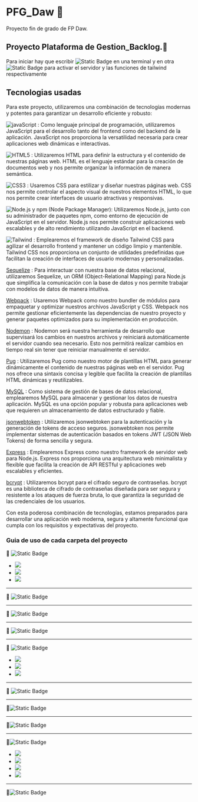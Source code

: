 # PFG_Daw 🚀

Proyecto fin de grado de FP Daw.

## Proyecto Plataforma de Gestion_Backlog.📂

Para iniciar hay que escribir ![Static Badge](https://img.shields.io/badge/npm%20run%20server--gray?style=for-the-badge)
en una terminal y en otra ![Static Badge](https://img.shields.io/badge/npm%20run%20dev--gray?style=for-the-badge)
para activar el servidor y las funciones de tailwind respectivamente

## Tecnologias usadas
Para este proyecto, utilizaremos una combinación de tecnologías modernas y potentes para garantizar un desarrollo eficiente y robusto:

![javaScript](https://img.shields.io/badge/JavaScript-323330?style=flat-square&logo=javascript&logoColor=F7DF1E) : Como lenguaje principal de programación, utilizaremos JavaScript para el desarrollo tanto del frontend como del backend de la aplicación. JavaScript nos proporciona la versatilidad necesaria para crear aplicaciones web dinámicas e interactivas.

![HTML5](https://img.shields.io/badge/html5-%23E34F26.svg?style=flat-square&logo=html5&logoColor=white) : Utilizaremos HTML para definir la estructura y el contenido de nuestras páginas web. HTML es el lenguaje estándar para la creación de documentos web y nos permite organizar la información de manera semántica.

![CSS3](https://img.shields.io/badge/css3-%231572B6.svg?style=flat-square&logo=css3&logoColor=white) : Usaremos CSS para estilizar y diseñar nuestras páginas web. CSS nos permite controlar el aspecto visual de nuestros elementos HTML, lo que nos permite crear interfaces de usuario atractivas y responsivas.

![Node.js](https://img.shields.io/badge/Node.js-black?style=flat-square&logo=Node.js&labelColor=black&color=green) y npm (Node Package Manager): Utilizaremos Node.js, junto con su administrador de paquetes npm, como entorno de ejecución de JavaScript en el servidor. Node.js nos permite construir aplicaciones web escalables y de alto rendimiento utilizando JavaScript en el backend.

![Tailwind](https://img.shields.io/badge/Tailwind-blue?style=flat-square&logo=Tailwindcss) : Emplearemos el framework de diseño Tailwind CSS para agilizar el desarrollo frontend y mantener un código limpio y mantenible. Tailwind CSS nos proporciona un conjunto de utilidades predefinidas que facilitan la creación de interfaces de usuario modernas y personalizadas.

[Sequelize](https://img.shields.io/badge/sequelize-323330?style=flat-square&logo=sequelize&logoColor=blue) : Para interactuar con nuestra base de datos relacional, utilizaremos Sequelize, un ORM (Object-Relational Mapping) para Node.js que simplifica la comunicación con la base de datos y nos permite trabajar con modelos de datos de manera intuitiva.

[Webpack](https://img.shields.io/badge/Webpack-grey?style=flat-square&logo=webpack&labelColor=3B3C36&color=00B9E8) : Usaremos Webpack como nuestro bundler de módulos para empaquetar y optimizar nuestros archivos JavaScript y CSS. Webpack nos permite gestionar eficientemente las dependencias de nuestro proyecto y generar paquetes optimizados para su implementación en producción.

[Nodemon](https://img.shields.io/badge/Nodemon-grey?style=flat-square&logo=nodemon&labelColor=3B3C36) : Nodemon será nuestra herramienta de desarrollo que supervisará los cambios en nuestros archivos y reiniciará automáticamente el servidor cuando sea necesario. Esto nos permitirá realizar cambios en tiempo real sin tener que reiniciar manualmente el servidor.

[Pug](https://img.shields.io/badge/Pug-grey?style=flat-square&logo=pug&labelColor=F5F5F5&color=F5F5F5) : Utilizaremos Pug como nuestro motor de plantillas HTML para generar dinámicamente el contenido de nuestras páginas web en el servidor. Pug nos ofrece una sintaxis concisa y legible que facilita la creación de plantillas HTML dinámicas y reutilizables.

[MySQL](https://img.shields.io/badge/MySQL-00000F?style=flat-square&logo=mysql&logoColor=white) : Como sistema de gestión de bases de datos relacional, emplearemos MySQL para almacenar y gestionar los datos de nuestra aplicación. MySQL es una opción popular y robusta para aplicaciones web que requieren un almacenamiento de datos estructurado y fiable.

[jsonwebtoken](https://img.shields.io/badge/json%20web%20tokens-323330?style=flat-square&logo=json-web-tokens&logoColor=pink) : Utilizaremos jsonwebtoken para la autenticación y la generación de tokens de acceso seguros. jsonwebtoken nos permite implementar sistemas de autenticación basados en tokens JWT (JSON Web Tokens) de forma sencilla y segura.

[Express](https://img.shields.io/badge/Express.js-404D59?style=flat-square) : Emplearemos Express como nuestro framework de servidor web para Node.js. Express nos proporciona una arquitectura web minimalista y flexible que facilita la creación de API RESTful y aplicaciones web escalables y eficientes.

[bcrypt](https://img.shields.io/badge/Bcrypt-grey?style=flat-square&color=9966CC) : Utilizaremos bcrypt para el cifrado seguro de contraseñas. bcrypt es una biblioteca de cifrado de contraseñas diseñada para ser segura y resistente a los ataques de fuerza bruta, lo que garantiza la seguridad de las credenciales de los usuarios.

Con esta poderosa combinación de tecnologías, estamos preparados para desarrollar una aplicación web moderna, segura y altamente funcional que cumpla con los requisitos y expectativas del proyecto.

### Guia de uso de cada carpeta del proyecto

📂 ![Static Badge](https://img.shields.io/badge/Documentaci%C3%B3n%20del%20proyecto-yellow?style=for-the-badge&logoColor=black&label=Docs)

<ul>
    <li>
        <img src="https://img.shields.io/badge/Requisitos%20del%20sistema-yellow?style=plastic&logoColor=black&label=requirements&color=FDEE00">
    </li>
    <li>
        <img src="https://img.shields.io/badge/Dise%C3%B1o%20de%20la%20plataforma-yellow?style=plastic&logoColor=black&label=Design&color=FDEE00">
    </li>
    <li>
        <img src="https://img.shields.io/badge/Manual%20de%20usuario-yellow?style=plastic&logoColor=black&label=User_manual&color=FDEE00">
    </li>
</ul>

---

📂 ![Static Badge](https://img.shields.io/badge/Controladores%20de%20la%20l%C3%B3gica%20de%20negocio-yellow?style=for-the-badge&logoColor=black&label=Controllers&color=EF9B0F)

---

📂 ![Static Badge](https://img.shields.io/badge/Configuraci%C3%B3n%20de%20datos%20del%20la%20pagina%20como%20entrada%20a%20la%20base%20de%20datos-yellow?style=for-the-badge&logoColor=black&label=Config&color=0000FF)

---
📂 ![Static Badge](https://img.shields.io/badge/Scripts%20y%20archivos%20para%20La%20autentificacion%20con%20tokens%20y%20Email-yellow?style=for-the-badge&logoColor=black&label=Helpers&color=C51E3A)

---
📂 ![Static Badge](https://img.shields.io/badge/Carpeta%20con%20los%20archivos%20publicos-yellow?style=for-the-badge&logoColor=black&label=Public&color=6C3082)

<ul>
    <li>
        <img src="https://img.shields.io/badge/Archivos%20de%20estilo%20con%20Tailwind-yellow?style=plastic&logoColor=black&label=CSS&color=BF00FF">
    </li>
    <li>
        <img src="https://img.shields.io/badge/Imagenes%20de%20archivo-yellow?style=plastic&logoColor=black&label=Img&color=BF00FF">
    </li>
    <li>
        <img src="https://img.shields.io/badge/Scripts%20js%20publicos-yellow?style=plastic&logoColor=black&label=Js&color=BF00FF">
    </li>
</ul>

---
📂 ![Static Badge](https://img.shields.io/badge/Modelos%20de%20datos-yellow?style=for-the-badge&logoColor=black&label=Models&color=4A5D23)

---
📂![Static Badge](https://img.shields.io/badge/Rutas%20de%20la%20API-yellow?style=for-the-badge&logoColor=black&label=Routes&color=568203)

---
📂![Static Badge](https://img.shields.io/badge/C%C3%B3digo%20fuente%20del%20proyecto-yellow?style=for-the-badge&logoColor=black&label=src&color=66FF00)

---
📂![Static Badge](https://img.shields.io/badge/Carpeta%20con%20los%20archivos%20vista%20de%20la%20pagina-yellow?style=for-the-badge&logoColor=black&label=Views&color=79443B)

<ul>
    <li>
        <img src="https://img.shields.io/badge/Archivos%20.pug%20para%20el%20inicio%20de%20sesion-yellow?style=plastic&logoColor=black&label=auth&color=AF6E4D">
    </li>
    <li>
        <img src="https://img.shields.io/badge/Archivos%20.pug%20principales%20para%20el%20estilo%20de%20la%20pagina-yellow?style=plastic&logoColor=black&label=layout&color=AF6E4D">
    </li>
    <li>
        <img src="https://img.shields.io/badge/Archivos%20.pug%20para%20las%20paginas%20de%20cracion%20de%20tareas-yellow?style=plastic&logoColor=black&label=tareas&color=AF6E4D">
    </li>
     <li>
        <img src="https://img.shields.io/badge/Archivos%20.pug%20para%20la%20pagian%20del%20envio%20de%20mensajes%20email-yellow?style=plastic&logoColor=black&label=templates&color=AF6E4D">
    </li>
</ul>

---
📃![Static Badge](https://img.shields.io/badge/Archivos%20para%20el%20ocultamiento%20de%20credenciales%20importantes-yellow?style=for-the-badge&logoColor=black&label=.env&color=C0C0C0)



